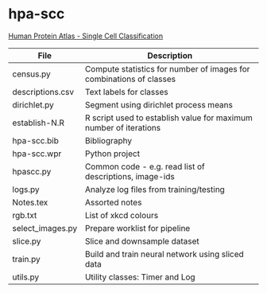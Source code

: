 # hpa-scc
[Human Protein Atlas - Single Cell Classification](https://www.kaggle.com/c/hpa-single-cell-image-classification)


|File|Description|
|---------------------|-------------------------------------------------------------------------------------------------|
|census.py|Compute statistics for number of images for combinations of classes|
|descriptions.csv|Text labels for classes|
|dirichlet.py|Segment using dirichlet process means|
|establish-N.R|R script used to establish value for maximum number of iterations|
|hpa-scc.bib|Bibliography|
|hpa-scc.wpr|Python project|
|hpascc.py|Common code - e.g. read list of descriptions, image-ids|
|logs.py|Analyze log files from training/testing|
|Notes.tex|Assorted notes|
|rgb.txt|List of xkcd colours|
|select_images.py|Prepare worklist for pipeline|
|slice.py|Slice and downsample dataset|
|train.py|Build and train neural network using sliced data|
|utils.py|Utility classes: Timer and Log|


